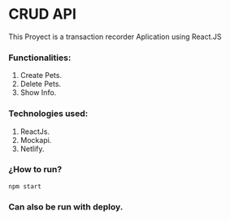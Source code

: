 ﻿# CRUD API

This Proyect is a transaction recorder Aplication using React.JS

### Functionalities:
1. Create Pets.
2. Delete Pets.
3. Show Info.

### Technologies used:
1. ReactJs.
2. Mockapi.
3. Netlify.

### ¿How to run?
    npm start
### Can also be run with deploy.
    
